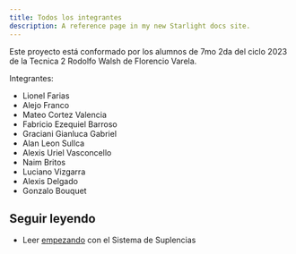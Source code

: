 ```yaml
---
title: Todos los integrantes
description: A reference page in my new Starlight docs site.
---
```


Este proyecto está conformado por los alumnos de 7mo 2da del ciclo 2023 de la Tecnica 2 Rodolfo Walsh de Florencio Varela.

Integrantes: 
- Lionel Farias
- Alejo Franco 
- Mateo Cortez Valencia
- Fabricio Ezequiel Barroso
- Graciani Gianluca Gabriel
- Alan Leon Sullca
- Alexis Uriel Vasconcello 
- Naim Britos
- Luciano Vizgarra 
- Alexis Delgado
- Gonzalo Bouquet



## Seguir leyendo

- Leer [empezando](http://localhost:4321/guides/example/) con el Sistema de Suplencias
